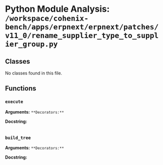 # Python Module Analysis: `/workspace/cohenix-bench/apps/erpnext/erpnext/patches/v11_0/rename_supplier_type_to_supplier_group.py`

## Classes

No classes found in this file.


## Functions

### `execute`
**Arguments:** ``
**Decorators:** ``

**Docstring:**
```

```
### `build_tree`
**Arguments:** ``
**Decorators:** ``

**Docstring:**
```

```

